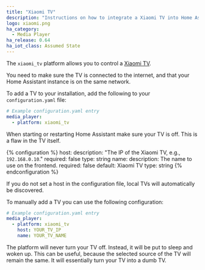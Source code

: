 ```yaml
---
title: "Xiaomi TV"
description: "Instructions on how to integrate a Xiaomi TV into Home Assistant."
logo: xiaomi.png
ha_category:
  - Media Player
ha_release: 0.64
ha_iot_class: Assumed State
---
```


The `xiaomi_tv` platform allows you to control a [Xiaomi TV](https://www.mi.com/en/mitv3s/65flat/).

You need to make sure the TV is connected to the internet, and that your Home Assistant instance is on the same network.

To add a TV to your installation, add the following to your `configuration.yaml` file:

```yaml
# Example configuration.yaml entry
media_player:
  - platform: xiaomi_tv
```

<div class='note warning'>
When starting or restarting Home Assistant make sure your TV is off. This is a flaw in the TV itself.
</div>

{% configuration %}
host:
  description: "The IP of the Xiaomi TV, e.g., `192.168.0.10`."
  required: false
  type: string
name:
  description: The name to use on the frontend.
  required: false
  default: Xiaomi TV
  type: string
{% endconfiguration %}

If you do not set a host in the configuration file, local TVs will automatically be discovered.

To manually add a TV you can use the following configuration:

```yaml
# Example configuration.yaml entry
media_player:
  - platform: xiaomi_tv
    host: YOUR_TV_IP
    name: YOUR_TV_NAME
```

<div class='note info'>
The platform will never turn your TV off. Instead, it will be put to sleep and woken up. This can be useful, because the selected source of the TV will remain the same. It will essentially turn your TV into a dumb TV.
</div>
